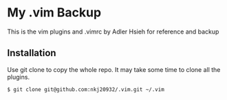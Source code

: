 # My .vim Backup

This is the vim plugins and .vimrc by Adler Hsieh for reference and backup

## Installation

Use git clone to copy the whole repo. It may take some time to clone all the plugins.

```
$ git clone git@github.com:nkj20932/.vim.git ~/.vim
```